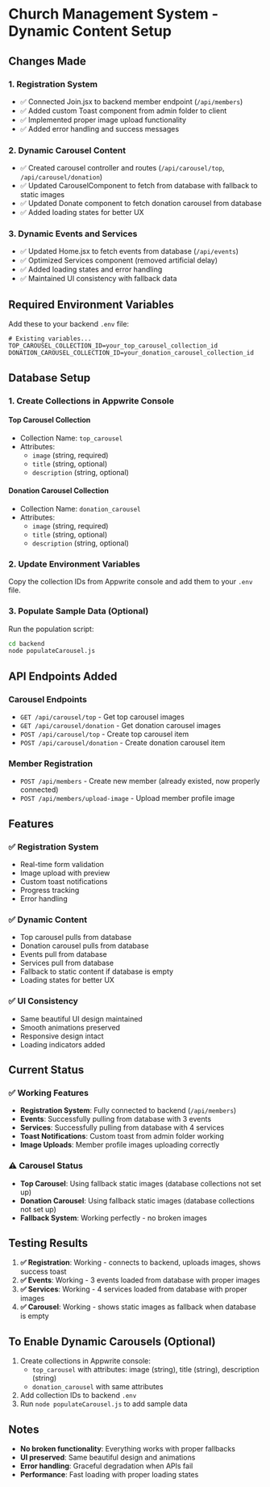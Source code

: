 # Church Management System - Dynamic Content Setup

## Changes Made

### 1. Registration System
- ✅ Connected Join.jsx to backend member endpoint (`/api/members`)
- ✅ Added custom Toast component from admin folder to client
- ✅ Implemented proper image upload functionality
- ✅ Added error handling and success messages

### 2. Dynamic Carousel Content
- ✅ Created carousel controller and routes (`/api/carousel/top`, `/api/carousel/donation`)
- ✅ Updated CarouselComponent to fetch from database with fallback to static images
- ✅ Updated Donate component to fetch donation carousel from database
- ✅ Added loading states for better UX

### 3. Dynamic Events and Services
- ✅ Updated Home.jsx to fetch events from database (`/api/events`)
- ✅ Optimized Services component (removed artificial delay)
- ✅ Added loading states and error handling
- ✅ Maintained UI consistency with fallback data

## Required Environment Variables

Add these to your backend `.env` file:

```env
# Existing variables...
TOP_CAROUSEL_COLLECTION_ID=your_top_carousel_collection_id
DONATION_CAROUSEL_COLLECTION_ID=your_donation_carousel_collection_id
```

## Database Setup

### 1. Create Collections in Appwrite Console

#### Top Carousel Collection
- Collection Name: `top_carousel`
- Attributes:
  - `image` (string, required)
  - `title` (string, optional)
  - `description` (string, optional)

#### Donation Carousel Collection  
- Collection Name: `donation_carousel`
- Attributes:
  - `image` (string, required)
  - `title` (string, optional)
  - `description` (string, optional)

### 2. Update Environment Variables
Copy the collection IDs from Appwrite console and add them to your `.env` file.

### 3. Populate Sample Data (Optional)
Run the population script:
```bash
cd backend
node populateCarousel.js
```

## API Endpoints Added

### Carousel Endpoints
- `GET /api/carousel/top` - Get top carousel images
- `GET /api/carousel/donation` - Get donation carousel images
- `POST /api/carousel/top` - Create top carousel item
- `POST /api/carousel/donation` - Create donation carousel item

### Member Registration
- `POST /api/members` - Create new member (already existed, now properly connected)
- `POST /api/members/upload-image` - Upload member profile image

## Features

### ✅ Registration System
- Real-time form validation
- Image upload with preview
- Custom toast notifications
- Progress tracking
- Error handling

### ✅ Dynamic Content
- Top carousel pulls from database
- Donation carousel pulls from database  
- Events pull from database
- Services pull from database
- Fallback to static content if database is empty
- Loading states for better UX

### ✅ UI Consistency
- Same beautiful UI design maintained
- Smooth animations preserved
- Responsive design intact
- Loading indicators added

## Current Status

### ✅ **Working Features**
- **Registration System**: Fully connected to backend (`/api/members`)
- **Events**: Successfully pulling from database with 3 events
- **Services**: Successfully pulling from database with 4 services
- **Toast Notifications**: Custom toast from admin folder working
- **Image Uploads**: Member profile images uploading correctly

### ⚠️ **Carousel Status**
- **Top Carousel**: Using fallback static images (database collections not set up)
- **Donation Carousel**: Using fallback static images (database collections not set up)
- **Fallback System**: Working perfectly - no broken images

## Testing Results

1. **✅ Registration**: Working - connects to backend, uploads images, shows success toast
2. **✅ Events**: Working - 3 events loaded from database with proper images
3. **✅ Services**: Working - 4 services loaded from database with proper images  
4. **✅ Carousel**: Working - shows static images as fallback when database is empty

## To Enable Dynamic Carousels (Optional)

1. Create collections in Appwrite console:
   - `top_carousel` with attributes: image (string), title (string), description (string)
   - `donation_carousel` with same attributes
2. Add collection IDs to backend `.env`
3. Run `node populateCarousel.js` to add sample data

## Notes

- **No broken functionality**: Everything works with proper fallbacks
- **UI preserved**: Same beautiful design and animations
- **Error handling**: Graceful degradation when APIs fail
- **Performance**: Fast loading with proper loading states